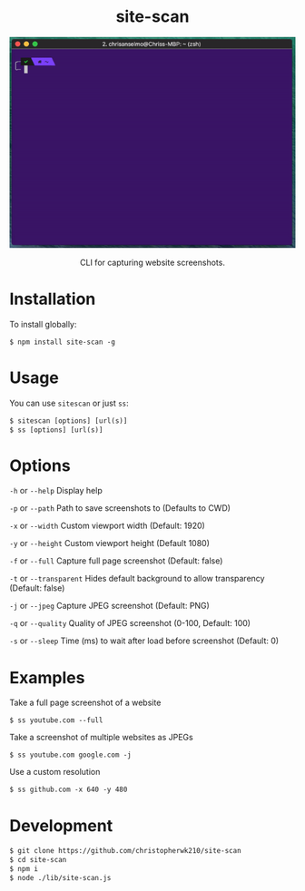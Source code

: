 <h1 align="center">site-scan</h1>
<p align="center">
  <img src="./assets/demo.gif" alt="site-scan easily takes screenshots of websites">
</p>
<p align="center">CLI for capturing website screenshots.</p>

# Installation

To install globally:
```
$ npm install site-scan -g
```

# Usage

You can use `sitescan` or just `ss`:
```
$ sitescan [options] [url(s)]
$ ss [options] [url(s)]
```

# Options
`-h` or `--help` Display help

`-p` or `--path` Path to save screenshots to (Defaults to CWD)

`-x` or `--width` Custom viewport width (Default: 1920)

`-y` or `--height` Custom viewport height (Default 1080)

`-f` or `--full` Capture full page screenshot (Default: false)

`-t` or `--transparent` Hides default background to allow transparency (Default: false)

`-j` or `--jpeg` Capture JPEG screenshot (Default: PNG)

`-q` or `--quality` Quality of JPEG screenshot (0-100, Default: 100)

`-s` or `--sleep` Time (ms) to wait after load before screenshot (Default: 0)

# Examples

Take a full page screenshot of a website
```
$ ss youtube.com --full
```

Take a screenshot of multiple websites as JPEGs
```
$ ss youtube.com google.com -j
```

Use a custom resolution
```
$ ss github.com -x 640 -y 480
```

# Development
```
$ git clone https://github.com/christopherwk210/site-scan
$ cd site-scan
$ npm i
$ node ./lib/site-scan.js
```
